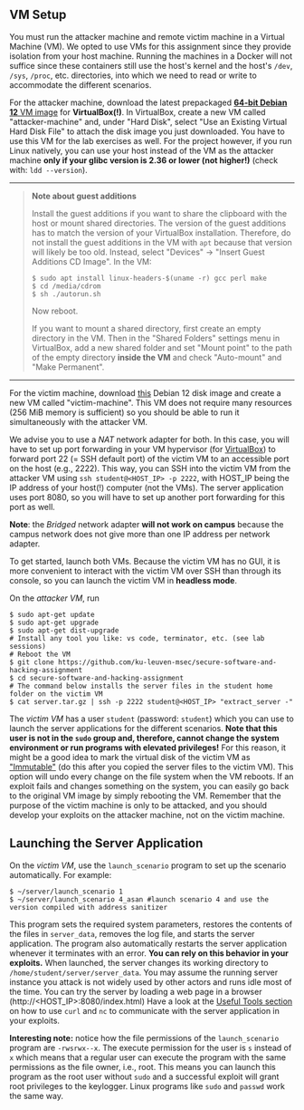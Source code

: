 ## VM Setup
You must run the attacker machine and remote victim machine in a Virtual Machine (VM).
We opted to use VMs for this assignment since they provide isolation from your host machine.
Running the machines in a Docker will not suffice since these containers still use the host's kernel and the host's `/dev`, `/sys`, `/proc`, etc. directories, into which we need to read or write to accommodate the different scenarios.

For the attacker machine, download the latest prepackaged [**64-bit Debian 12** VM image](https://www.osboxes.org/debian/) for **VirtualBox(!)**.
In VirtualBox, create a new VM called "attacker-machine" and, under "Hard Disk", select "Use an Existing Virtual Hard Disk File" to attach the disk image you just downloaded.
You have to use this VM for the lab exercises as well.
For the project however, if you run Linux natively, you can use your host instead of the VM as the attacker machine **only if your glibc version is 2.36 or lower (not higher!)** (check with: `ldd --version`).

---
> **Note about guest additions**
>
> Install the guest additions if you want to share the clipboard with the host or mount shared directories.
> The version of the guest additions has to match the version of your VirtualBox installation. 
> Therefore, do not install the guest additions in the VM with `apt` because that version will likely be too old.
> Instead, select "Devices" -> "Insert Guest Additions CD Image".
> In the VM:
> ```shell
> $ sudo apt install linux-headers-$(uname -r) gcc perl make
> $ cd /media/cdrom
> $ sh ./autorun.sh
> ```
>
> Now reboot.
>
> If you want to mount a shared directory, first create an empty directory in the VM.
> Then in the "Shared Folders" settings menu in VirtualBox, add a new shared folder and set "Mount point" to the path of the empty directory **inside the VM** and check "Auto-mount" and "Make Permanent".

---

For the victim machine, download [this](https://kuleuven-my.sharepoint.com/:u:/g/personal/ruben_mechelinck_kuleuven_be/EW3zoITv8m1FubnbaVkAMDEBums8t8Ej3jwcf71Sc9L8tQ?e=RLGIDN) Debian 12 disk image and create a new VM called "victim-machine".
This VM does not require many resources (256 MiB memory is sufficient) so you should be able to run it simultaneously with the attacker VM.

We advise you to use a *NAT* network adapter for both.
In this case, you will have to set up port forwarding in your VM hypervisor (for [VirtualBox](https://www.simplified.guide/virtualbox/port-forwarding)) to forward port 22 (= SSH default port) of the victim VM to an accessible port on the host (e.g., 2222).
This way, you can SSH into the victim VM from the attacker VM using `ssh student@<HOST_IP> -p 2222`, with HOST_IP being the IP address of your host(!) computer (not the VMs).
The server application uses port 8080, so you will have to set up another port forwarding for this port as well.

**Note**: the *Bridged* network adapter **will not work on campus** because the campus network does not give more than one IP address per network adapter.

To get started, launch both VMs.
Because the victim VM has no GUI, it is more convenient to interact with the victim VM over SSH than through its console, so you can launch the victim VM in **headless mode**.

On the *attacker VM*, run
```shell
$ sudo apt-get update
$ sudo apt-get upgrade
$ sudo apt-get dist-upgrade
# Install any tool you like: vs code, terminator, etc. (see lab sessions)
# Reboot the VM
$ git clone https://github.com/ku-leuven-msec/secure-software-and-hacking-assignment
$ cd secure-software-and-hacking-assignment
# The command below installs the server files in the student home folder on the victim VM
$ cat server.tar.gz | ssh -p 2222 student@<HOST_IP> "extract_server -" 
```

The *victim VM* has a user `student` (password: `student`) which you can use to launch the server applications for the different scenarios.
**Note that this user is not in the `sudo` group and, therefore, cannot change the system environment or run programs with elevated privileges!**
For this reason, it might be a good idea to mark the virtual disk of the victim VM as ["Immutable"](https://www.kicksecure.com/wiki/Read-only#VirtualBox) (do this after you copied the server files to the victim VM).
This option will undo every change on the file system when the VM reboots.
If an exploit fails and changes something on the system, you can easily go back to the original VM image by simply rebooting the VM.
Remember that the purpose of the victim machine is only to be attacked, and you should develop your exploits on the attacker machine, not on the victim machine.

## Launching the Server Application
On the *victim VM*, use the `launch_scenario` program to set up the scenario automatically.
For example:
```shell
$ ~/server/launch_scenario 1
$ ~/server/launch_scenario 4_asan #launch scenario 4 and use the version compiled with address sanitizer
```
This program sets the required system parameters, restores the contents of the files in `server_data`, removes the log file, and starts the server application.
The program also automatically restarts the server application whenever it terminates with an error.
**You can rely on this behavior in your exploits.**
When launched, the server changes its working directory to `/home/student/server/server_data`.
You may assume the running server instance you attack is not widely used by other actors and runs idle most of the time.
You can try the server by loading a web page in a browser (http://<HOST_IP>:8080/index.html)
Have a look at the [Useful Tools section](tools_and_info.md#useful-tools) on how to use `curl` and `nc` to communicate with the server application in your exploits.

**Interesting note:** notice how the file permissions of the `launch_scenario` program are `-rwsrwx--x`.
The execute permission for the user is `s` instead of `x` which means that a regular user can execute the program with the same permissions as the file owner, i.e., root.
This means you can launch this program as the root user without `sudo` and a successful exploit will grant root privileges to the keylogger.
Linux programs like `sudo` and `passwd` work the same way.
